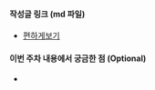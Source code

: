 <!-- 
    PR 제목 예시 
        [이름] - 챕터 범위

        ex1) [기범] - ch01 ~ ch03
        ex2) [우람] - ch01 ~ ch03
        ex3) [주빈] - ch01 ~ ch03
        ex4) [세진] - ch01 ~ ch03


    작성글 링크는 fork로 내려받은(origin) 본인의 Readme.md 파일 경로를 붙여주면 됩니다.
    
        ex) - [편하게보기](https://github.com/giibeom/programmers_knowledge_storage/blob/10week/load_balancing/Computer-Science/%EB%84%A4%ED%8A%B8%EC%9B%8C%ED%81%AC/%EB%A1%9C%EB%93%9C%20%EB%B0%B8%EB%9F%B0%EC%8B%B1/Alex/%EB%A1%9C%EB%93%9C%20%EB%B0%B8%EB%9F%B0%EC%8B%B1.md)
-->


#### 작성글 링크 (md 파일)

- [편하게보기](링크)

#### 이번 주차 내용에서 궁금한 점 (Optional)

- 
